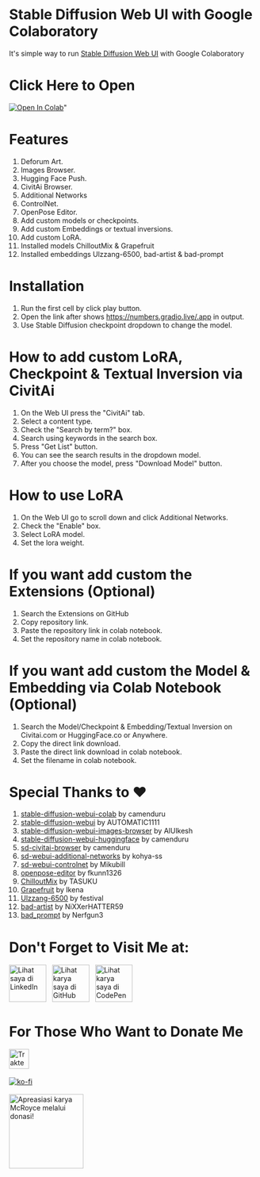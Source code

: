# Stable Diffusion Web UI with Google Colaboratory
It's simple way to run [Stable Diffusion Web UI](https://github.com/AUTOMATIC1111/stable-diffusion-webui) with Google Colaboratory

# Click Here to Open
<a href="https://colab.research.google.com/github/McRoyce/stable-diffusion-webui-colaboratory/blob/main/SD_Web_UI.ipynb" target="_parent"><img src="https://colab.research.google.com/assets/colab-badge.svg" alt="Open In Colab"/></a>"

# Features
1. Deforum Art.
2. Images Browser.
3. Hugging Face Push. 
4. CivitAi Browser.
5. Additional Networks
6. ControlNet.
7. OpenPose Editor.
8. Add custom models or checkpoints.
9. Add custom Embeddings or textual inversions.
10. Add custom LoRA.
11. Installed models ChilloutMix & Grapefruit
12. Installed embeddings Ulzzang-6500, bad-artist & bad-prompt

# Installation
1. Run the first cell by click play button.
2. Open the link after shows https://numbers.gradio.live/.app in output.
3. Use Stable Diffusion checkpoint dropdown to change the model.

# How to add custom LoRA, Checkpoint & Textual Inversion via CivitAi
1. On the Web UI press the "CivitAi" tab.
2. Select a content type.
3. Check the "Search by term?" box.
4. Search using keywords in the search box.
5. Press "Get List" button.
6. You can see the search results in the dropdown model.
7. After you choose the model, press "Download Model" button.

# How to use LoRA
1. On the Web UI go to scroll down and click Additional Networks.
2. Check the "Enable" box.
3. Select LoRA model.
4. Set the lora weight.

# If you want add custom the Extensions (Optional)
1. Search the Extensions on GitHub
2. Copy repository link.
3. Paste the repository link in colab notebook.
4. Set the repository name in colab notebook.

# If you want add custom the Model & Embedding via Colab Notebook (Optional)
1. Search the Model/Checkpoint & Embedding/Textual Inversion on Civitai.com or HuggingFace.co or Anywhere.
2. Copy the direct link download.
3. Paste the direct link download in colab notebook.
4. Set the filename in colab notebook.

# Special Thanks to ❤
1. [stable-diffusion-webui-colab](https://github.com/camenduru/stable-diffusion-webui-colab) by camenduru
2. [stable-diffusion-webui](https://github.com/AUTOMATIC1111/stable-diffusion-webui) by AUTOMATIC1111
3. [stable-diffusion-webui-images-browser](https://github.com/AlUlkesh/stable-diffusion-webui-images-browser) by AlUlkesh
4. [stable-diffusion-webui-huggingface](https://github.com/camenduru/stable-diffusion-webui-huggingface) by camenduru
5. [sd-civitai-browser](https://github.com/camenduru/sd-civitai-browser) by camenduru
6. [sd-webui-additional-networks](https://github.com/kohya-ss/sd-webui-additional-networks) by kohya-ss
7. [sd-webui-controlnet](https://github.com/Mikubill/sd-webui-controlnet) by Mikubill
8. [openpose-editor](https://github.com/fkunn1326/openpose-editor) by fkunn1326
9. [ChilloutMix](https://civitai.com/models/6424/chilloutmix) by TASUKU
10. [Grapefruit](https://civitai.com/models/2583/grapefruit-hentai-model) by Ikena
11. [Ulzzang-6500](https://civitai.com/models/8109/ulzzang-6500-korean-doll-aesthetic) by festival
12. [bad-artist](https://huggingface.co/NiXXerHATTER59/bad-artist) by NiXXerHATTER59
13. [bad_prompt](https://huggingface.co/datasets/Nerfgun3/bad_prompt) by Nerfgun3

# Don't Forget to Visit Me at:
<a href="https://www.linkedin.com/in/muhamad-faisal-fikri-dewantoro-18655b226" title="Kunjungi LinkedIn saya"> <img src="https://cdn-icons-png.flaticon.com/512/174/174857.png" width="75px" alt="Lihat saya di LinkedIn"></a> &nbsp;
<a href="https://github.com/McRoyce" title="Kunjungi GitHub saya"> <img src="https://cdn-icons-png.flaticon.com/512/25/25231.png" width="75px" alt="Lihat karya saya di GitHub"></a> &nbsp;
<a href="https://codepen.io/mcroyce" title="Kunjungi CodePen saya"> <img src="https://cdn-icons-png.flaticon.com/512/2111/2111501.png" width="75px" alt="Lihat karya saya di CodePen"></a>

# For Those Who Want to Donate Me
<a href="https://trakteer.id/McRoyce" target="_blank"><img id="wse-buttons-preview" src="https://cdn.trakteer.id/images/embed/trbtn-red-1.png" style="border:0px;height:40px;" alt="Trakteer Saya" height="40"></a><br><br>
[![ko-fi](https://ko-fi.com/img/githubbutton_sm.svg)](https://ko-fi.com/S6S7A9I8Q)<br><br>
<a href="https://saweria.co/McRoyce" title="Donasi untuk karya McRoyce"> <img src="https://i.ibb.co/8cg9SQS/index.png" width="150px" alt="Apreasiasi karya McRoyce melalui donasi!"></a>

